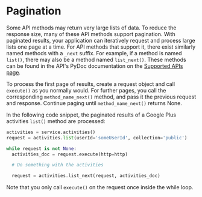 # Pagination

Some API methods may return very large lists of data. To reduce the response size, many of these API methods support pagination. With paginated results, your application can iteratively request and process large lists one page at a time. For API methods that support it, there exist similarly named methods with a `_next` suffix. For example, if a method is named `list()`, there may also be a method named `list_next()`. These methods can be found in the API's PyDoc documentation on the [Supported APIs page](dyn/index.md).

To process the first page of results, create a request object and call `execute()` as you normally would. For further pages, you call the corresponding `method_name_next()` method, and pass it the previous request and response. Continue paging until `method_name_next()` returns None.

In the following code snippet, the paginated results of a Google Plus activities `list()` method are processed:

```python
activities = service.activities()
request = activities.list(userId='someUserId', collection='public')

while request is not None:
  activities_doc = request.execute(http=http)

  # Do something with the activities

  request = activities.list_next(request, activities_doc)
```

Note that you only call `execute()` on the request once inside the while loop.
